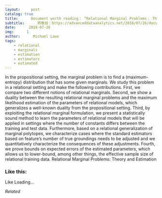 ```yaml
---
layout:     post
catalog: true
title:      Document worth reading： “Relational Marginal Problems： Theory and Estimation”
subtitle:      转载自：https://advanceddataanalytics.net/2018/07/26/document-worth-reading-relational-marginal-problems-theory-and-estimation/
date:      2018-07-26
img:      1
author:      Michael Laux
tags:
    - relational
    - marginals
    - estimation
    - estimators
    - estimated
---
```

In the propositional setting, the marginal problem is to find a (maximum-entropy) distribution that has some given marginals. We study this problem in a relational setting and make the following contributions. First, we compare two different notions of relational marginals. Second, we show a duality between the resulting relational marginal problems and the maximum likelihood estimation of the parameters of relational models, which generalizes a well-known duality from the propositional setting. Third, by exploiting the relational marginal formulation, we present a statistically sound method to learn the parameters of relational models that will be applied in settings where the number of constants differs between the training and test data. Furthermore, based on a relational generalization of marginal polytopes, we characterize cases where the standard estimators based on feature’s number of true groundings needs to be adjusted and we quantitatively characterize the consequences of these adjustments. Fourth, we prove bounds on expected errors of the estimated parameters, which allows us to lower-bound, among other things, the effective sample size of relational training data. Relational Marginal Problems: Theory and Estimation

### Like this:
Like Loading...

*Related*


